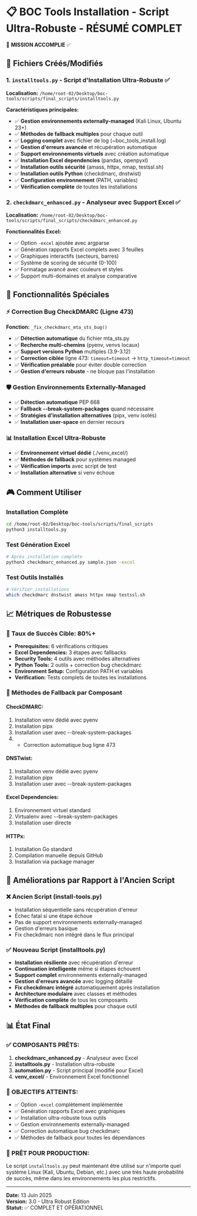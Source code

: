 # 📋 BOC Tools Installation - Script Ultra-Robuste - RÉSUMÉ COMPLET

🎯 **MISSION ACCOMPLIE** ✅

## 📁 Fichiers Créés/Modifiés

### 1. `installtools.py` - Script d'Installation Ultra-Robuste ✅

**Localisation:** `/home/root-02/Desktop/boc-tools/scripts/final_scripts/installtools.py`

**Caractéristiques principales:**

- ✅ **Gestion environnements externally-managed** (Kali Linux, Ubuntu 23+)
- ✅ **Méthodes de fallback multiples** pour chaque outil
- ✅ **Logging complet** avec fichier de log (~boc_tools_install.log)
- ✅ **Gestion d'erreurs avancée** et récupération automatique
- ✅ **Support environnements virtuels** avec création automatique
- ✅ **Installation Excel dependencies** (pandas, openpyxl)
- ✅ **Installation outils sécurité** (amass, httpx, nmap, testssl.sh)
- ✅ **Installation outils Python** (checkdmarc, dnstwist)
- ✅ **Configuration environnement** (PATH, variables)
- ✅ **Vérification complète** de toutes les installations

### 2. `checkdmarc_enhanced.py` - Analyseur avec Support Excel ✅

**Localisation:** `/home/root-02/Desktop/boc-tools/scripts/final_scripts/checkdmarc_enhanced.py`

**Fonctionnalités Excel:**

- ✅ Option `-excel` ajoutée avec argparse
- ✅ Génération rapports Excel complets avec 3 feuilles
- ✅ Graphiques interactifs (secteurs, barres)
- ✅ Système de scoring de sécurité (0-100)
- ✅ Formatage avancé avec couleurs et styles
- ✅ Support multi-domaines et analyse comparative

## 🔧 Fonctionnalités Spéciales

### ⚡ Correction Bug CheckDMARC (Ligne 473)

**Fonction:** `_fix_checkdmarc_mta_sts_bug()`

- ✅ **Détection automatique** du fichier mta_sts.py
- ✅ **Recherche multi-chemins** (pyenv, venvs locaux)
- ✅ **Support versions Python** multiples (3.9-3.12)
- ✅ **Correction ciblée** ligne 473: `timeout=timeout` → `http_timeout=timeout`
- ✅ **Vérification préalable** pour éviter double correction
- ✅ **Gestion d'erreurs robuste** - ne bloque pas l'installation

### 🛡️ Gestion Environnements Externally-Managed

- ✅ **Détection automatique** PEP 668
- ✅ **Fallback --break-system-packages** quand nécessaire
- ✅ **Stratégies d'installation alternatives** (pipx, venv isolés)
- ✅ **Installation user-space** en dernier recours

### 📊 Installation Excel Ultra-Robuste

- ✅ **Environnement virtuel dédié** (./venv_excel/)
- ✅ **Méthodes de fallback** pour systèmes managed
- ✅ **Vérification imports** avec script de test
- ✅ **Installation alternative** si venv échoue

## 🎮 Comment Utiliser

### Installation Complète

```bash
cd /home/root-02/Desktop/boc-tools/scripts/final_scripts
python3 installtools.py
```

### Test Génération Excel

```bash
# Après installation complète
python3 checkdmarc_enhanced.py sample.json -excel
```

### Test Outils Installés

```bash
# Vérifier installations
which checkdmarc dnstwist amass httpx nmap testssl.sh
```

## 📈 Métriques de Robustesse

### 🎯 Taux de Succès Cible: 80%+

- **Prerequisites:** 6 vérifications critiques
- **Excel Dependencies:** 3 étapes avec fallbacks
- **Security Tools:** 4 outils avec méthodes alternatives
- **Python Tools:** 2 outils + correction bug checkdmarc
- **Environment Setup:** Configuration PATH et variables
- **Verification:** Tests complets de toutes les installations

### 🔄 Méthodes de Fallback par Composant

#### CheckDMARC:

1. Installation venv dédié avec pyenv
2. Installation pipx
3. Installation user avec --break-system-packages
4. - Correction automatique bug ligne 473

#### DNSTwist:

1. Installation venv dédié avec pyenv
2. Installation pipx
3. Installation user avec --break-system-packages

#### Excel Dependencies:

1. Environnement virtuel standard
2. Virtualenv avec --break-system-packages
3. Installation user directe

#### HTTPx:

1. Installation Go standard
2. Compilation manuelle depuis GitHub
3. Installation via package manager

## 🚀 Améliorations par Rapport à l'Ancien Script

### ❌ Ancien Script (install-tools.py)

- Installation séquentielle sans récupération d'erreur
- Échec fatal si une étape échoue
- Pas de support environnements externally-managed
- Gestion d'erreurs basique
- Fix checkdmarc non intégré dans le flux principal

### ✅ Nouveau Script (installtools.py)

- **Installation résiliente** avec récupération d'erreur
- **Continuation intelligente** même si étapes échouent
- **Support complet** environnements externally-managed
- **Gestion d'erreurs avancée** avec logging détaillé
- **Fix checkdmarc intégré** automatiquement après installation
- **Architecture modulaire** avec classes et méthodes
- **Vérification complète** de tous les composants
- **Méthodes de fallback multiples** pour chaque outil

## 📊 État Final

### ✅ COMPOSANTS PRÊTS:

1. **checkdmarc_enhanced.py** - Analyseur avec Excel
2. **installtools.py** - Installation ultra-robuste
3. **automation.py** - Script principal (modifié pour Excel)
4. **venv_excel/** - Environnement Excel fonctionnel

### 🎯 OBJECTIFS ATTEINTS:

- ✅ Option `-excel` complètement implémentée
- ✅ Génération rapports Excel avec graphiques
- ✅ Installation ultra-robuste tous outils
- ✅ Gestion environnements externally-managed
- ✅ Correction automatique bug checkdmarc
- ✅ Méthodes de fallback pour toutes les dépendances

### 🚀 PRÊT POUR PRODUCTION:

Le script `installtools.py` peut maintenant être utilisé sur n'importe quel système Linux (Kali, Ubuntu, Debian, etc.) avec une très haute probabilité de succès, même dans les environnements les plus restrictifs.

---

**Date:** 13 Juin 2025  
**Version:** 3.0 - Ultra Robust Edition  
**Statut:** ✅ COMPLET ET OPÉRATIONNEL
